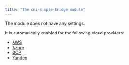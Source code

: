 ```yaml
---
title: "The cni-simple-bridge module"
---
```


The module does not have any settings.

It is automatically enabled for the following cloud providers:
- [AWS](../../modules/030-cloud-provider-aws/)
- [Azure](../../modules/030-cloud-provider-azure/)
- [GCP](../../modules/030-cloud-provider-gcp/)
- [Yandex](../../modules/030-cloud-provider-yandex/)
